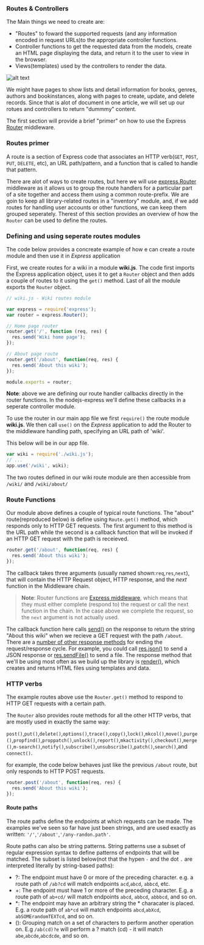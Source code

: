 ### Routes & Controllers

The Main things we need to create are:
- "Routes" to foward the supported requests (and any information encoded in request URLs)to the appropriate controller functions.
- Controller functions to get the requested data from the models, create an HTML page displaying the data, and return it to the user to view in the browser.
- Views(templates) used by the controllers to render the data.

![alt text](https://mdn.mozillademos.org/files/14456/MVC%20Express.png)

We might have pages to show lists and detail information for books, genres, authors and bookinstances, along with pages to create, update, and delete records. Since that is alot of document in one article, we will set up our rotues and controllers to return "dummmy" content.

The first section will provide a brief "primer" on how to use the Express [Router](http://expressjs.com/en/4x/api.html#router) middleware.

### Routes primer

A route is a section of Express code that associates an HTTP verb(`GET`, `POST`, `PUT`, `DELETE`, etc), an URL path/pattern, and a function that is called to handle that pattern.

There are alot of ways to create routes, but here we will use [express.Router](http://expressjs.com/en/guide/routing.html#express-router) middleware as it allows us to group the route handlers for a particular part of a site together and access them using a common route-prefix.  We are goin to keep all library-related routes in a "inventory" module, and, if we add routes for handling user accounts or other functions, we can keep them grouped seperately. Therest of this section provides an overview of how the `Router` can be used to define the routes.

### Defining and using seperate routes modules

The code below provides a concreate example of how e can create a route module and then use it in *Express* application

First, we create routes for a wiki in a module **wiki.js**. The code first imports the Express application object, uses it to get a `Router` object and then adds a couple of routes to it using the `get()` method. Last of all the module exports the `Router` object.

```javascript
// wiki.js - Wiki routes module

var express = require('express');
var router = express.Router();

// Home page router
router.get('/', function (req, res) {
  res.send('Wiki home page');
});

// About page route
router.get('/about', function(req, res) {
  res.send('About this wiki');
});

module.exports = router;
```

**Note**: above we are defining our route handler callbacks directly in the router functions. In the nodejs-express we'll define these callbacks in a seperate controller module.

To use the router in our main app file we first `require()` the route module **wiki.js**. We then call `use()` on the *Express* application to add the Router to the middleware handling path, specifying an URL path of 'wiki'.

This below will be in our app file.
```javascript
var wiki = require('./wiki.js');
// ...
app.use('/wiki', wiki);
```
The two routes defined in our wiki route module are then accessible from `/wiki/` and `/wiki/about/`

### Route Functions

Our module above defines a couple of typical route functions. The "about" route(reproduced below) is define using `Route.get()` method, which responds only to HTTP GET requests. The first argument to this method is the URL path while the second is a callback function that will be invoked if an HTTP GET request with the path is receieved.

```javascript
router.get('/about', function(req, res) {
  res.send('About this wiki');
});
```
The callback takes three arguments (usually named shown:`req`,`res`,`next`), that will contain the HTTP Request object, HTTP response, and the *next* function in the Middleware chain.

> **Note**: Router functions are [Express middleware](https://developer.mozilla.org/en-US/docs/Learn/Server-side/Express_Nodejs/Introduction#Using_middleware), which means that they must either complete (respond to) the request or call the next function in the chain. In the case above we complete the request, so the `next` argument is not actually used.
> 

The callback function here calls [send()](https://expressjs.com/en/4x/api.html#res.send) on the response to return the string "About this wiki" when we recieve a GET request with the path `/about`. There are a [number of other response methods](https://expressjs.com/en/guide/routing.html#response-methods) for ending the request/response cycle. For example, you could call [res.json()](https://expressjs.com/en/4x/api.html#res.json) to send a JSON response or [res.sendFile()](https://expressjs.com/en/4x/api.html#res.sendFile) to send a file. The response method that we'll be using most often as we build up the library is [render()](https://expressjs.com/en/4x/api.html#res.render), which creates and returns HTML files using templates and data.

### HTTP verbs

The example routes above use the `Router.get()` method to respond to HTTP GET requests with a certain path.

The `Router` also provides route methods for all the other HTTP verbs, that are mostly used in exactly the same way:

`post()`,`put()`,`delete()`,`options()`,`trace()`,`copy()`,`lock()`,`mkcol()`,`move()`,`purge()`,`propfind()`,`proppatch()`,`unlock()`,`report()`,`mkactivity()`,`checkout()`,`merge()`,`m-search()`,`notify()`,`subscribe()`,`unsubscribe()`,`patch()`,`search()`,and `connect()`.

for example, the code below behaves just like the previous `/about` route, but only responds to HTTP POST requests.

```javascript
router.post('/about', function(req, res) {
  res.send('About this wiki');
});
```

#### Route paths

The route paths define the endpoints at which requests can be made. The examples we've seen so far have just been strings, and are used exactly as written: `'/'`,`'/about'`,`'/any-randon.path'`.

Route paths can also be string patterns. String patterns use a subset of regular expression syntax to define patterns of endpoints that will be matched. The subset is listed below(not that the hypen `-` and the dot `.` are interpreted literally by string-based paths):

- ?: The endpoint must have 0 or more of the preceding character. e.g. a route path of `/ab?cd` will match endpoints `acd`,`abcd`, `abbcd`, etc.
- +: The endpoint must have 1 or more of the preceding character. E.g. a route path of `ab+cd/` will match endpoints `abcd`, `abbcd`, `abbbcd`, and so on.
- *: The endpoint may have an arbitrary string the * characater is placed.  E.g. a route path of `ab*cd` will match endpoints `abcd`,`abXcd`, `abSOMErandomTEXTcd`, and so on.
- (): Grouping match on a set of characters to perform another operation on. E.g `/ab(cd)?e` will perform a ? match (cd) - it will match `abe`,`abcde`,`abcdcde`, and so on.

